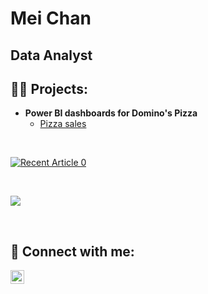 <html>
<body>
<h1>Mei Chan</h1>
<h2>Data Analyst</h2>
<h2>👨‍💻 Projects:</h2>

- <b>Power BI dashboards for Domino's Pizza </b>
  - [Pizza sales](https://github.com/meic100/PBI_PizzaSales)

<br>

<!-- Power BI dashboard -->
<p dir="auto"><a href="https://app.powerbi.com/view?r=eyJrIjoiNTA4MjAyYmMtMDIxMy00MTI0LWI1MDgtYzM3MWQxMmEzOTUwIiwidCI6IjgxZTVmNjI2LTVlZTQtNDdkYS1hNzhhLTdiMzI1OThhNzU5YSJ9&pageName=ReportSection" rel="nofollow"><img src="https://github.com/meic100/meic100/assets/169346776/3cc876b2-84b5-4b8b-bb63-98715b8959fd" alt="Recent Article 0" data-canonical-src="https://app.powerbi.com/view?r=eyJrIjoiNTA4MjAyYmMtMDIxMy00MTI0LWI1MDgtYzM3MWQxMmEzOTUwIiwidCI6IjgxZTVmNjI2LTVlZTQtNDdkYS1hNzhhLTdiMzI1OThhNzU5YSJ9&pageName=ReportSection" style="max-width: 100%;"></a>
</p>

<br>

<!-- DAX used in Power BI dashboard -->
<p dir="auto"><img src="https://github.com/meic100/meic100/assets/169346776/36263867-3555-4f0e-999f-58be34773247" style="max-width: 50%;">
</p>
<br>
  
<!--
- <b>Python</b>
  - [Package Delivery Application (Datastructures and Algorithms Demo)](https://github.com/joshmadakor1/Package-Delivery-Pathfinding-Algorithm)
-->

<h2> 🤳 Connect with me:</h2>

[<img align="left" alt="JoshMadakor | LinkedIn" width="22px" src="https://cdn.jsdelivr.net/npm/simple-icons@v3/icons/linkedin.svg" />][linkedin]

[linkedin]: https://linkedin.com/in/joshmadakor


<!--
### Hi there 👋
-->
<!--
**meic100/meic100** is a ✨ _special_ ✨ repository because its `README.md` (this file) appears on your GitHub profile.

Here are some ideas to get you started:

- 🔭 I’m currently working on ...
- 🌱 I’m currently learning ...
- 👯 I’m looking to collaborate on ...
- 🤔 I’m looking for help with ...
- 💬 Ask me about ...
- 📫 How to reach me: ...
- 😄 Pronouns: ...
- ⚡ Fun fact: ...
-->

</body>
</html>
